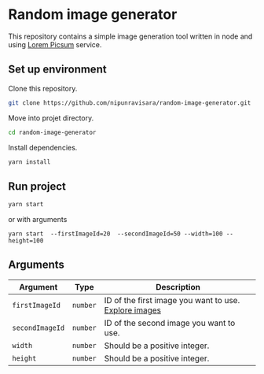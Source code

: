 # Random image generator

This repository contains a simple image generation tool written in node and using [Lorem Picsum](https://picsum.photos/) service.

## Set up environment

Clone this repository.

```sh
git clone https://github.com/nipunravisara/random-image-generator.git
```

Move into projet directory.

```sh
cd random-image-generator
```

Install dependencies.

```sh
yarn install
```

## Run project

```sh
yarn start
```

or with arguments

```
yarn start  --firstImageId=20  --secondImageId=50 --width=100 --height=100
```

## Arguments

| Argument        | Type     | Description                                                                           |
| --------------- | -------- | ------------------------------------------------------------------------------------- |
| `firstImageId`  | `number` | ID of the first image you want to use. [Explore images](https://picsum.photos/images) |
| `secondImageId` | `number` | ID of the second image you want to use.                                               |
| `width`         | `number` | Should be a positive integer.                                                         |
| `height`        | `number` | Should be a positive integer.                                                         |
